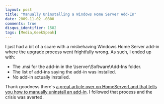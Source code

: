 ```yaml
---
layout: post
title: "Manually Uninstalling a Windows Home Server Add-In"
date: 2009-11-02 -0800
comments: true
disqus_identifier: 1582
tags: [Media,GeekSpeak]
---
```

I just had a bit of a scare with a misbehaving Windows Home Server
add-in where the upgrade process went frightfully wrong. As such, I
ended up with:

-   The .msi for the add-in in the \\\\server\\Software\\Add-Ins folder.
-   The list of add-ins saying the add-in was installed.
-   No add-in actually installed.

Thank goodness there's [a great article over on HomeServerLand that
tells you how to manually uninstall an
add-in](http://www.homeserverland.com/wiki/w/whs/whs-add-in-manual-uninstall-instructions.aspx).
I followed that process and the crisis was averted.

